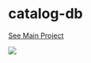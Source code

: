# catalog-db
[See Main Project](https://github.com/GSA/catalog-app)

<a href="http://drone.datagov.us/GSA/catalog-db"><img src="http://drone.datagov.us/api/badges/GSA/catalog-db/status.svg" /></a>
